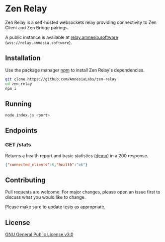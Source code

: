 # Zen Relay

Zen Relay is a self-hosted websockets relay providing connectivity to Zen Client and Zen Bridge pairings.

A public instance is available at [relay.amnesia.software](https://relay.amnesia.software) (`wss://relay.amnesia.software`).

## Installation

Use the package manager [npm](https://npmjs.com) to install Zen Relay's dependencies.
```bash
git clone https://github.com/AmnesiaLabs/zen-relay
cd zen-relay
npm i
```

## Running

```bash
node index.js <port>
```


## Endpoints

### GET /stats

Returns a health report and basic statistics ([demo](https://relay.amnesia.software/stats)) in a 200 response.

```json
{"connected_clients":6,"health":"ok"}
```


## Contributing
Pull requests are welcome. For major changes, please open an issue first to discuss what you would like to change.

Please make sure to update tests as appropriate.

## License
[GNU General Public License v3.0](https://github.com/AmnesiaLabs/zen-relay/blob/master/LICENSE.md)
